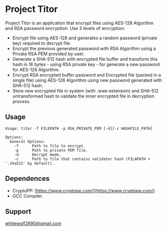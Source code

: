 # Project Titor

Project Titor is an application that encrypt files using AES-128 Algorithm and RSA password encryption. Use 3 levels of encryption:
- Encrypt file using AES-128 and generates a random password (private key) required to decrypt file.
- Encrypt the previous generated password with RSA Algorithm using a Private RSA PEM provided by user.
- Generate a SHA-512 hash with encrypted file buffer and transform this hash in 16 bytes - using RSA private key - for generate a new password for AES-128 Algorithm.
- Encrypt RSA encrypted buffer password and Encrypted file (packed in a single file) using AES-128 Algorithm using new password generated with SHA-512 hash.
- Store new encrypted file in system (with .wwe extension) and SHA-512 untransformed hash to validate the inner encrypted file in decryption process.

## Usage

```
Usage: titor -f FILEPATH -p RSA_PRIVATE_PEM [-d][-c HASHFILE_PATH]

Options:
  General Options:
	-f		Path to file to encrypt.
	-p		Path to private PEM file.
	-d		Decrypt mode.
	-c		Path to file that contains validator hash (FILAPATH + '.sha512' by default).
```

## Dependences
- CryptoPP: [https://www.cryptopp.com/](https://www.cryptopp.com/)
- GCC Compiler.

## Support

[whitewolf2690@gmail.com](mailto:whitewolf2690@gmail.com)
